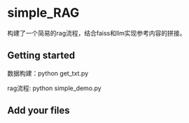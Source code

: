 # simple_RAG
构建了一个简易的rag流程，结合faiss和llm实现参考内容的拼接。

## Getting started
数据构建：python get_txt.py

rag流程: python simple_demo.py

## Add your files
